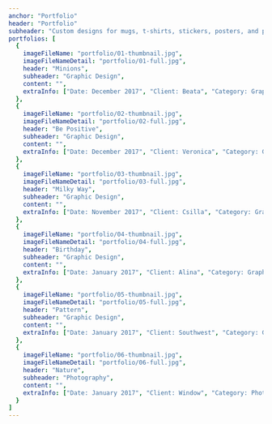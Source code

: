 ```yaml
---
anchor: "Portfolio"
header: "Portfolio"
subheader: "Custom designs for mugs, t-shirts, stickers, posters, and phone cases."
portfolios: [
  {
    imageFileName: "portfolio/01-thumbnail.jpg",
    imageFileNameDetail: "portfolio/01-full.jpg",
    header: "Minions",
    subheader: "Graphic Design",
    content: "",
    extraInfo: ["Date: December 2017", "Client: Beata", "Category: Graphic Design"]
  },
  {
    imageFileName: "portfolio/02-thumbnail.jpg",
    imageFileNameDetail: "portfolio/02-full.jpg",
    header: "Be Positive",
    subheader: "Graphic Design",
    content: "",
    extraInfo: ["Date: December 2017", "Client: Veronica", "Category: Graphic Design"]
  },
  {
    imageFileName: "portfolio/03-thumbnail.jpg",
    imageFileNameDetail: "portfolio/03-full.jpg",
    header: "Milky Way",
    subheader: "Graphic Design",
    content: "",
    extraInfo: ["Date: November 2017", "Client: Csilla", "Category: Graphic Design"]
  },
  {
    imageFileName: "portfolio/04-thumbnail.jpg",
    imageFileNameDetail: "portfolio/04-full.jpg",
    header: "Birthday",
    subheader: "Graphic Design",
    content: "",
    extraInfo: ["Date: January 2017", "Client: Alina", "Category: Graphic Design"]
  },
  {
    imageFileName: "portfolio/05-thumbnail.jpg",
    imageFileNameDetail: "portfolio/05-full.jpg",
    header: "Pattern",
    subheader: "Graphic Design",
    content: "",
    extraInfo: ["Date: January 2017", "Client: Southwest", "Category: Graphic Design"]
  },
  {
    imageFileName: "portfolio/06-thumbnail.jpg",
    imageFileNameDetail: "portfolio/06-full.jpg",
    header: "Nature",
    subheader: "Photography",
    content: "",
    extraInfo: ["Date: January 2017", "Client: Window", "Category: Photography"]
  }
]
---
```

